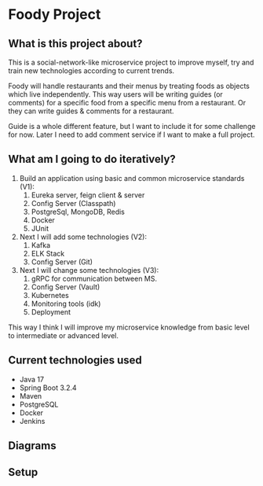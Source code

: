 # Foody Project

## What is this project about?
This is a social-network-like microservice project to improve myself, try and train
new technologies according to current trends.

Foody will handle restaurants and their menus by treating foods as
objects which live independently. This way users will be writing
guides (or comments) for a specific food from a specific menu
from a restaurant. Or they can write guides & comments for a restaurant.

Guide is a whole different feature, but I want to include it for some
challenge for now. Later I need to add comment service if I want to make
a full project.

## What am I going to do iteratively?
1. Build an application using basic and common microservice standards (V1):
   1. Eureka server, feign client & server
   2. Config Server (Classpath)
   3. PostgreSql, MongoDB, Redis
   4. Docker
   5. JUnit
2. Next I will add some technologies (V2):
   1. Kafka
   2. ELK Stack
   3. Config Server (Git)
3. Next I will change some technologies (V3):
   1. gRPC for communication between MS.
   2. Config Server (Vault)
   3. Kubernetes
   4. Monitoring tools (idk)
   5. Deployment

This way I think I will improve my microservice knowledge from basic level to
intermediate or advanced level.

## Current technologies used
* Java 17
* Spring Boot 3.2.4
* Maven
* PostgreSQL
* Docker
* Jenkins

## Diagrams

## Setup